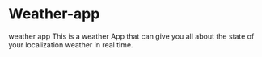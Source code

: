 # Weather-app
weather app
This is a weather App that can give you all about the state of your localization weather in real time.

